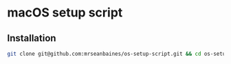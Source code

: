 # macOS setup script

## Installation

```bash
git clone git@github.com:mrseanbaines/os-setup-script.git && cd os-setup-script && source bootstrap.sh
```
